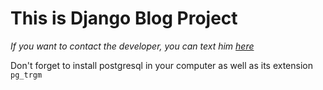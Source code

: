 <h1>This is Django Blog Project</h1>
<main>
  <div>
    <p>
      <i>If you want to contact the developer, you can text him <a href="https://t.me/timur_soliev">here</a></i>
    </p>
  <div>
    <p>
      Don't forget to install postgresql in your computer as well as its extension <code> pg_trgm </code>
    </p>
  </div>
</main>
